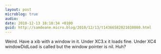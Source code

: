 ```yaml
---
layout: post
microblog: true
audio: 
date: 2010-12-13 18:10:34 +0100
guid: http://samdeane.micro.blog/2010/12/13/t14366582021038080.html
---
```

Weird. Have a xib with a window in it. Under XC3.x it loads fine. Under XC4 windowDidLoad is called but the window pointer is nil. Huh?
